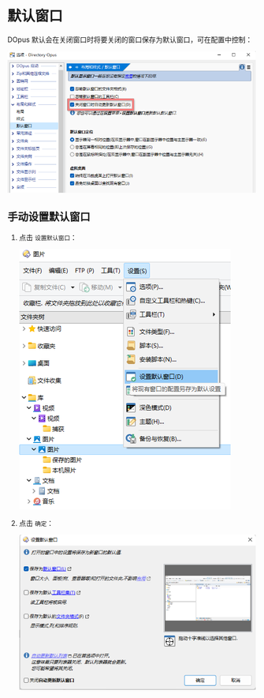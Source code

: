 # 默认窗口
<!-- TODO: Tg -->

DOpus 默认会在关闭窗口时将要关闭的窗口保存为默认窗口，可在配置中控制：

![](images/默认窗口/配置.png)

## 手动设置默认窗口
1. 点击 `设置默认窗口`：

   ![](images/默认窗口/设置默认窗口-工具栏.png)

2. 点击 `确定`：

   ![](images/默认窗口/设置默认窗口.png)